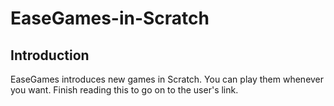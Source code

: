 <h1>EaseGames-in-Scratch</h1>

<h2>Introduction</h2>
<p font size=100>EaseGames introduces new games in Scratch. You can play them whenever you want. Finish reading this to go on to the user's link.</p>
